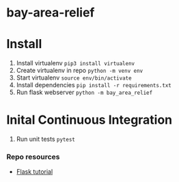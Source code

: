 # bay-area-relief 


# Install 
1. Install virtualenv `pip3 install virtualenv`
2. Create virtualenv in repo `python -m venv env`
3. Start virtualenv `source env/bin/activate`
4. Install dependencies `pip install -r requirements.txt`
5. Run flask webserver `python -m bay_area_relief` 


# Inital Continuous Integration
1. Run unit tests `pytest`



### Repo resources 
* [Flask tutorial](https://flask.palletsprojects.com/en/1.1.x/tutorial/layout/)